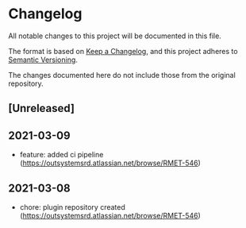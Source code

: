 # Changelog
All notable changes to this project will be documented in this file.

The format is based on [Keep a Changelog](https://keepachangelog.com/en/1.0.0/),
and this project adheres to [Semantic Versioning](https://semver.org/spec/v2.0.0.html).

The changes documented here do not include those from the original repository.

## [Unreleased]

## 2021-03-09
- feature: added ci pipeline (https://outsystemsrd.atlassian.net/browse/RMET-546)
## 2021-03-08
- chore: plugin repository created (https://outsystemsrd.atlassian.net/browse/RMET-546)

